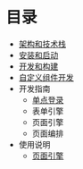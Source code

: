 # 目录

- [架构和技术栈](01-architecture.md)
- [安装和启动](02-bootstrap.md)
- [开发和构建](03-build_instructions.md)
- [自定义组件开发](04-user-defined-components-development.md)
- 开发指南
  - [单点登录](development-guides/01-sso-login.md)
  - 表单引擎
  - 页面引擎
  - 页面编排
- 使用说明
  - [页面引擎](user-guide-artery-engine.md)

